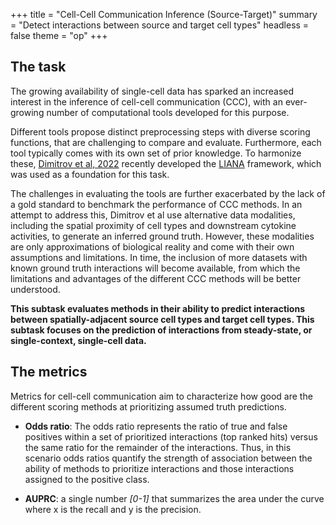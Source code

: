 +++
title = "Cell-Cell Communication Inference (Source-Target)"
summary = "Detect interactions between source and target cell types"
headless = false
theme = "op"
+++

## The task

The growing availability of single-cell data has sparked an increased
interest in the inference of cell-cell communication (CCC),
with an ever-growing number of computational tools developed for this purpose.

Different tools propose distinct preprocessing steps with diverse
scoring functions, that are challenging to compare and evaluate.
Furthermore, each tool typically comes with its own set of prior knowledge.
To harmonize these, [Dimitrov et
al, 2022](https://openproblems.bio/bibliography#dimitrov2022comparison) recently
developed the [LIANA](https://github.com/saezlab/liana) framework, which was used
as a foundation for this task.

The challenges in evaluating the tools are further exacerbated by the
lack of a gold standard to benchmark the performance of CCC methods. In an
attempt to address this, Dimitrov et al use alternative data modalities, including
the spatial proximity of cell types and
downstream cytokine activities, to generate an inferred ground truth. However,
these modalities are only approximations of biological reality and come
with their own assumptions and limitations. In time, the inclusion of more
datasets with known ground truth interactions will become available, from
which the limitations and advantages of the different CCC methods will
be better understood.

**This subtask evaluates methods in their ability to predict interactions between
spatially-adjacent source cell types and target cell types. This subtask focuses
on the prediction of interactions from steady-state, or single-context,
single-cell data.**

## The metrics

Metrics for cell-cell communication aim to characterize how good are
the different scoring methods at prioritizing assumed truth predictions.

* **Odds ratio**: The odds ratio represents the ratio of true and false
positives within a set of prioritized interactions (top ranked hits) versus
the same ratio for the remainder of the interactions. Thus, in this
scenario odds ratios quantify the strength of association between the
ability of methods to prioritize interactions and those interactions
assigned to the positive class.

* **AUPRC**: a single number _[0-1]_ that summarizes the area under the curve where
x is the recall and y is the precision.

